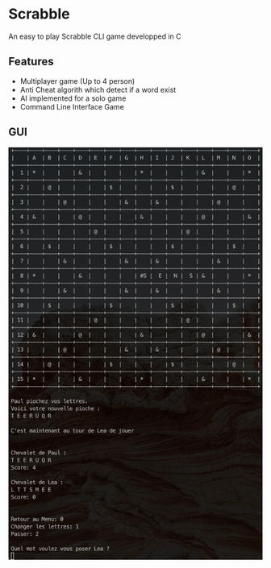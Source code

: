 # Scrabble
An easy to play Scrabble CLI game developped in C

## Features 
 - Multiplayer game (Up to 4 person)
 - Anti Cheat algorith which detect if a word exist
 - AI implemented for a solo game
 - Command Line Interface Game

## GUI
![Gui](gui.png)

